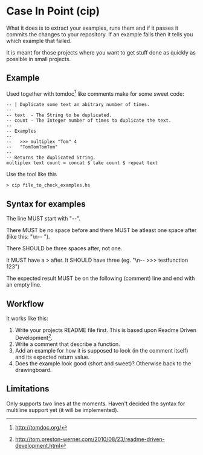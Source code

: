 Case In Point (cip)
===================

What it does is to extract your examples, runs them and if it passes it 
commits the changes to your repository. If an example fails then it
tells you which example that failed.

It is meant for those projects where you want to get stuff done as 
quickly as possible in small projects.

Example
-------

Used together with tomdoc[^2] like comments make for some sweet code:

    -- | Duplicate some text an abitrary number of times.
    --
    -- text  - The String to be duplicated.
    -- count - The Integer number of times to duplicate the text.
    --
    -- Examples
    --
    --   >>> multiplex "Tom" 4
    --   "TomTomTomTom"
    --
    -- Returns the duplicated String.
    multiplex text count = concat $ take count $ repeat text

Use the tool like this

    > cip file_to_check_examples.hs


Syntax for examples
-------------------
The line MUST start with "--".

There MUST be no space before and there MUST be atleast one space after
(like this: "\n-- ").

There SHOULD be three spaces after, not one.

It MUST have a > after. It SHOULD have three 
(eg. "\n--   >>> testfunction 123")

The expected result MUST be on the following (comment) line and end with an empty
line.

Workflow
--------
It works like this:

1. Write your projects README file first. This is based upon 
   Readme Driven Development[^1].
2. Write a comment that describe a function.
3. Add an example for how it is supposed to look (in the comment
   itself) and its expected return value.
4. Does the example look good (short and sweet)? Otherwise back to the
   drawingboard.


Limitations
------------
Only supports two lines at the moments. Haven't decided the syntax for 
multiline support yet (it will be implemented).


[^1]: http://tom.preston-werner.com/2010/08/23/readme-driven-development.html
[^2]: http://tomdoc.org/

